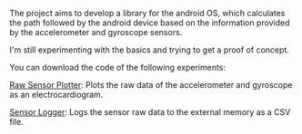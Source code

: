 The project aims to develop a library for the android OS, which calculates the path followed by the android device based on the information provided by the accelerometer and gyroscope sensors.

I'm still experimenting with the basics and trying to get a proof of concept.

You can download the code of the following experiments:

[Raw Sensor Plotter](http://code.google.com/p/android-trajectory-calculator/source/browse/#svn%2Ftrunk%2Ftests%2FRawSensorPlotter): Plots the raw data of the accelerometer and gyroscope as an electrocardiogram.

[Sensor Logger](http://code.google.com/p/android-trajectory-calculator/source/browse/#svn%2Ftrunk%2Ftests%2FSensorLogger): Logs the sensor raw data to the external memory as a CSV file.